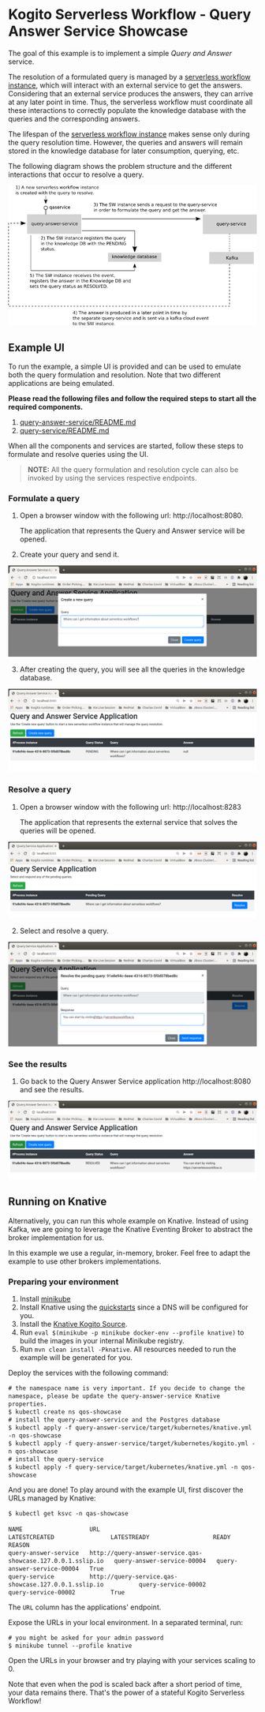 # Kogito Serverless Workflow - Query Answer Service Showcase

The goal of this example is to implement a simple *Query and Answer* service.

The resolution of a formulated query is managed by a [serverless workflow instance](query-answer-service/src/main/resources/qaservice.sw.json), which will interact with an external service to get the
answers. Considering that an external service produces the answers, they can arrive at any later point in time. Thus, the serverless workflow must coordinate all these interactions to correctly
populate the knowledge database with the queries and the corresponding answers.

The lifespan of the [serverless workflow instance](query-answer-service/src/main/resources/qaservice.sw.json) makes sense only during the query resolution time. However, the queries and answers will
remain stored in the knowledge database for later consumption, querying, etc.

The following diagram shows the problem structure and the different interactions that occur to resolve a query.

![](docs/QueryAnswerServiceDiagram.png)

## Example UI

To run the example, a simple UI is provided and can be used to emulate both the query formulation and resolution. Note that two different applications are being emulated.

**Please read the following files and follow the required steps to start all the required components.**

1) [query-answer-service/README.md](query-answer-service/README.md)
2) [query-service/README.md](query-service/README.md)

When all the components and services are started, follow these steps to formulate and resolve queries using the UI.

> **NOTE:** All the query formulation and resolution cycle can also be invoked by using the services respective endpoints.

### Formulate a query

1) Open a browser window with the following url: http://localhost:8080.

   The application that represents the Query and Answer service will be opened.

2) Create your query and send it.

![](docs/CreateQuery.png)

3) After creating the query, you will see all the queries in the knowledge database.

![](docs/PendingQuery.png)

### Resolve a query

1) Open a browser window with the following url: http://localhost:8283

   The application that represents the external service that solves the queries will be opened.

![](docs/ResolveQuery1.png)

2) Select and resolve a query.

![](docs/ResolveQuery2.png)

### See the results

1) Go back to the Query Answer Service application http://localhost:8080 and see the results.

![](docs/ResolvedQuery.png)

## Running on Knative

Alternatively, you can run this whole example on Knative. Instead of using Kafka, we are going to leverage the Knative Eventing Broker to abstract the broker implementation for us.

In this example we use a regular, in-memory, broker. Feel free to adapt the example to use other brokers implementations.

### Preparing your environment

1. Install [minikube](https://minikube.sigs.k8s.io/docs/start/)
2. Install Knative using the [quickstarts](https://knative.dev/docs/getting-started/) since a DNS will be configured for you.
3. Install the [Knative Kogito Source](https://github.com/knative-sandbox/eventing-kogito#installation).
4. Run `eval $(minikube -p minikube docker-env --profile knative)` to build the images in your internal Minikube registry.
5. Run `mvn clean install -Pknative`. All resources needed to run the example will be generated for you.

Deploy the services with the following command:

```shell
# the namespace name is very important. If you decide to change the namespace, please be update the query-answer-service Knative properties.
$ kubectl create ns qos-showcase
# install the query-answer-service and the Postgres database
$ kubectl apply -f query-answer-service/target/kubernetes/knative.yml -n qos-showcase
$ kubectl apply -f query-answer-service/target/kubernetes/kogito.yml -n qos-showcase
# install the query-service 
$ kubectl apply -f query-service/target/kubernetes/knative.yml -n qos-showcase
```

And you are done! To play around with the example UI, first discover the URLs managed by Knative:

```shell
$ kubectl get ksvc -n qas-showcase

NAME                   URL                                                           LATESTCREATED                LATESTREADY                  READY   REASON
query-answer-service   http://query-answer-service.qas-showcase.127.0.0.1.sslip.io   query-answer-service-00004   query-answer-service-00004   True
query-service          http://query-service.qas-showcase.127.0.0.1.sslip.io          query-service-00002          query-service-00002          True
```

The `URL` column has the applications' endpoint.

Expose the URLs in your local environment. In a separated terminal, run:

```shell
# you might be asked for your admin password
$ minikube tunnel --profile knative
```

Open the URLs in your browser and try playing with your services scaling to 0.

Note that even when the pod is scaled back after a short period of time, your data remains there. That's the power of a stateful Kogito Serverless Workflow!

